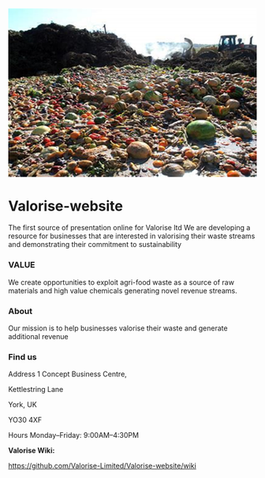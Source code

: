 ![Pictures/Waste-1.png](frontend/public/Waste-1.png) 
# Valorise-website
The first source of presentation online for Valorise ltd
We are developing a resource for businesses that are interested in valorising their waste streams and demonstrating their commitment to sustainability

### VALUE
We create opportunities to exploit agri-food waste as a source of raw materials and high value chemicals generating novel revenue streams.

### About
Our mission is to help businesses valorise their waste and generate additional revenue

### Find us

Address
1 Concept Business Centre,

Kettlestring Lane

York, UK

YO30 4XF

Hours
Monday–Friday: 9:00AM–4:30PM

 
**Valorise Wiki:**

https://github.com/Valorise-Limited/Valorise-website/wiki
